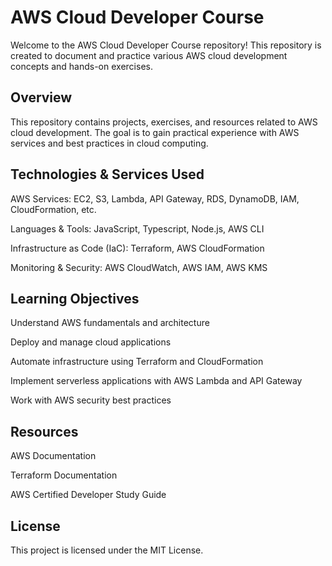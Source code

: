 # AWS Cloud Developer Course

Welcome to the AWS Cloud Developer Course repository! This repository is created to document and practice various AWS cloud development concepts and hands-on exercises.

## Overview

This repository contains projects, exercises, and resources related to AWS cloud development. The goal is to gain practical experience with AWS services and best practices in cloud computing.

## Technologies & Services Used

AWS Services: EC2, S3, Lambda, API Gateway, RDS, DynamoDB, IAM, CloudFormation, etc.

Languages & Tools: JavaScript, Typescript, Node.js,  AWS CLI

Infrastructure as Code (IaC): Terraform, AWS CloudFormation

Monitoring & Security: AWS CloudWatch, AWS IAM, AWS KMS

## Learning Objectives

Understand AWS fundamentals and architecture

Deploy and manage cloud applications

Automate infrastructure using Terraform and CloudFormation

Implement serverless applications with AWS Lambda and API Gateway

Work with AWS security best practices

## Resources

AWS Documentation

Terraform Documentation

AWS Certified Developer Study Guide

## License

This project is licensed under the MIT License.
